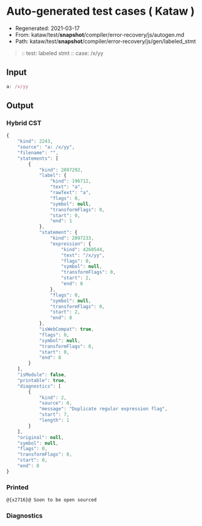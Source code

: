 # Auto-generated test cases ( Kataw )
- Regenerated: 2021-03-17
- From: kataw/test/__snapshot__/compiler/error-recovery/js/autogen.md
- Path: kataw/test/__snapshot__/compiler/error-recovery/js/gen/labeled_stmt
> :: test: labeled stmt
> :: case: /x/yy
## Input

`````js
a: /x/yy
`````

## Output

### Hybrid CST

```javascript
{
    "kind": 2243,
    "source": "a: /x/yy",
    "filename": "",
    "statements": [
        {
            "kind": 2097292,
            "label": {
                "kind": 196712,
                "text": "a",
                "rawText": "a",
                "flags": 0,
                "symbol": null,
                "transformFlags": 0,
                "start": 0,
                "end": 1
            },
            "statement": {
                "kind": 2097233,
                "expression": {
                    "kind": 4260544,
                    "text": "/x/yy",
                    "flags": 0,
                    "symbol": null,
                    "transformFlags": 0,
                    "start": 2,
                    "end": 8
                },
                "flags": 0,
                "symbol": null,
                "transformFlags": 0,
                "start": 2,
                "end": 8
            },
            "isWebCompat": true,
            "flags": 0,
            "symbol": null,
            "transformFlags": 0,
            "start": 0,
            "end": 8
        }
    ],
    "isModule": false,
    "printable": true,
    "diagnostics": [
        {
            "kind": 2,
            "source": 0,
            "message": "Duplicate regular expression flag",
            "start": 7,
            "length": 1
        }
    ],
    "original": null,
    "symbol": null,
    "flags": 0,
    "transformFlags": 0,
    "start": 0,
    "end": 8
}
```

### Printed

```javascript
@{x2716}@ Soon to be open sourced
```

### Diagnostics

```javascript

```

